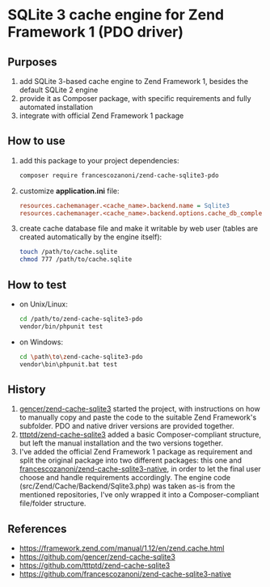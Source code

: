 # SQLite 3 cache engine for Zend Framework 1 (PDO driver)


## Purposes

1. add SQLite 3-based cache engine to Zend Framework 1, besides the default SQLite 2 engine
1. provide it as Composer package, with specific requirements and fully automated installation
1. integrate with official Zend Framework 1 package


## How to use

1. add this package to your project dependencies:
   ```bash
   composer require francescozanoni/zend-cache-sqlite3-pdo
   ```
1. customize **application.ini** file:
   ```ini
   resources.cachemanager.<cache_name>.backend.name = Sqlite3
   resources.cachemanager.<cache_name>.backend.options.cache_db_complete_path = "/path/to/cache.sqlite"
   ```
1. create cache database file and make it writable by web user (tables are created automatically by the engine itself):
    ```bash
    touch /path/to/cache.sqlite
    chmod 777 /path/to/cache.sqlite
    ```


## How to test

- on Unix/Linux:
   ```bash
   cd /path/to/zend-cache-sqlite3-pdo
   vendor/bin/phpunit test
   ```
- on Windows:
   ```bash
   cd \path\to\zend-cache-sqlite3-pdo
   vendor\bin\phpunit.bat test
   ```


## History

1. [gencer/zend-cache-sqlite3](https://github.com/gencer/zend-cache-sqlite3) started the project, with instructions on how to manually copy and paste the code to the suitable Zend Framework's subfolder. PDO and native driver versions are provided together.
1. [tttptd/zend-cache-sqlite3](https://github.com/tttptd/zend-cache-sqlite3) added a basic Composer-compliant structure, but left the manual installation and the two versions together.
1. I've added the official Zend Framework 1 package as requirement and split the original package into two different packages: this one and [francescozanoni/zend-cache-sqlite3-native](https://github.com/francescozanoni/zend-cache-sqlite3-native), in order to let the final user choose and handle requirements accordingly. The engine code (src/Zend/Cache/Backend/Sqlite3.php) was taken as-is from the mentioned repositories, I've only wrapped it into a Composer-compliant file/folder structure.


## References

  * https://framework.zend.com/manual/1.12/en/zend.cache.html
  * https://github.com/gencer/zend-cache-sqlite3
  * https://github.com/tttptd/zend-cache-sqlite3
  * https://github.com/francescozanoni/zend-cache-sqlite3-native
